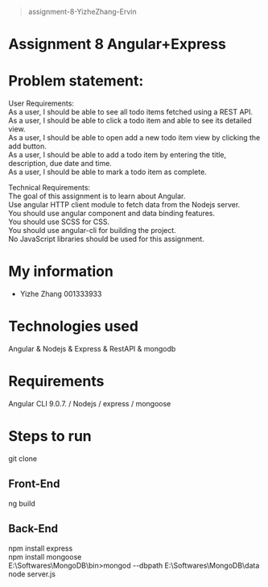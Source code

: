 > assignment-8-YizheZhang-Ervin

# Assignment 8 Angular+Express

# Problem statement:

User Requirements:  
As a user, I should be able to see all todo items fetched using a REST API.  
As a user, I should be able to click a todo item and able to see its detailed view.  
As a user, I should be able to open add a new todo item view by clicking the add button.  
As a user, I should be able to add a todo item by entering the title, description, due date and time.  
As a user, I should be able to mark a todo item as complete.  

Technical Requirements:  
The goal of this assignment is to learn about Angular.  
Use angular HTTP client module to fetch data from the Nodejs server.  
You should use angular component and data binding features.  
You should use SCSS for CSS.  
You should use angular-cli for building the project.  
No JavaScript libraries should be used for this assignment.  

# My information

- Yizhe Zhang 001333933  

# Technologies used

Angular & Nodejs & Express & RestAPI & mongodb

# Requirements

Angular CLI 9.0.7. / Nodejs / express / mongoose  

# Steps to run
git clone  
## Front-End
ng build  

## Back-End
npm install express  
npm install mongoose  
E:\Softwares\MongoDB\bin>mongod --dbpath E:\Softwares\MongoDB\data  
node server.js  


